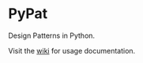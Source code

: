 # PyPat
Design Patterns in Python.

Visit the <a href='https://github.com/tylerlaberge/PyPatterns/wiki'>wiki</a> for usage documentation.
